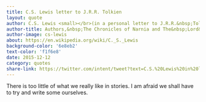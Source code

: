 ```yaml
---
title: C.S. Lewis letter to J.R.R. Tolkien
layout: quote
author: C.S. Lewis <small></br>(in a personal letter to J.R.R.&nbsp;Tolkien)</small>
author-title: Authors,&nbsp;The Chronicles of Narnia and The&nbsp;Lord&nbsp;of&nbsp;The&nbsp;Rings, respectively
author-image: cs-lewis
about: https://en.wikipedia.org/wiki/C._S._Lewis
background-color: '6e8eb2'
text-color: 'f1f6e8'
date: 2015-12-12
category: quotes
share-link: https://twitter.com/intent/tweet?text=C.S.%20Lewis%20in%20letter%20to%20J.R.R.%20Tolkien%20pic.twitter.com/NhHa9qAxww
---
```


There is too little of what we really like in stories. I am afraid we shall have to try and write&nbsp;some&nbsp;ourselves.